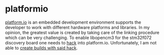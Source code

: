 # platformio

[platform.io][1] is an embedded development environment supports the developer to work with different hardware platforms and libraries.
In my opinion, the greatest value is created by taking care of the linking procedure which can be very challenging.
To enable libopencm3 for the stm32f072 discovery board one needs to [hack][2] into platform.io.
Unfortunately, I am not able to [create builds with said hack][3].

[1]: https://platformio.org
[2]: https://community.platformio.org/t/stm32f072-discovery-board-with-libopencm3/12995/4
[3]: https://community.platformio.org/t/syntax-error-in-ld-file-at-linking/13031/3
